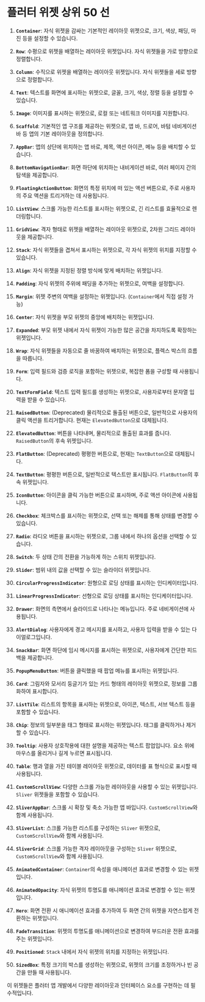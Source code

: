 # 플러터 위젯 상위 50 선

1. **`Container`**: 자식 위젯을 감싸는 기본적인 레이아웃 위젯으로, 크기, 색상, 패딩, 마진 등을 설정할 수 있습니다.
 
2. **`Row`**: 수평으로 위젯을 배열하는 레이아웃 위젯입니다. 자식 위젯들을 가로 방향으로 정렬합니다.

3. **`Column`**: 수직으로 위젯을 배열하는 레이아웃 위젯입니다. 자식 위젯들을 세로 방향으로 정렬합니다.

4. **`Text`**: 텍스트를 화면에 표시하는 위젯으로, 글꼴, 크기, 색상, 정렬 등을 설정할 수 있습니다.

5. **`Image`**: 이미지를 표시하는 위젯으로, 로컬 또는 네트워크 이미지를 지원합니다.

6. **`Scaffold`**: 기본적인 앱 구조를 제공하는 위젯으로, 앱 바, 드로어, 바텀 네비게이션 바 등 앱의 기본 레이아웃을 정의합니다.

7. **`AppBar`**: 앱의 상단에 위치하는 앱 바로, 제목, 액션 아이콘, 메뉴 등을 배치할 수 있습니다.

8. **`BottomNavigationBar`**: 화면 하단에 위치하는 내비게이션 바로, 여러 페이지 간의 탐색을 제공합니다.

9. **`FloatingActionButton`**: 화면의 특정 위치에 떠 있는 액션 버튼으로, 주로 사용자의 주요 액션을 트리거하는 데 사용됩니다.

10. **`ListView`**: 스크롤 가능한 리스트를 표시하는 위젯으로, 긴 리스트를 효율적으로 렌더링합니다.

11. **`GridView`**: 격자 형태로 위젯을 배열하는 레이아웃 위젯으로, 2차원 그리드 레이아웃을 제공합니다.

12. **`Stack`**: 자식 위젯들을 겹쳐서 표시하는 위젯으로, 각 자식 위젯의 위치를 지정할 수 있습니다.

13. **`Align`**: 자식 위젯을 지정된 정렬 방식에 맞게 배치하는 위젯입니다.

14. **`Padding`**: 자식 위젯의 주위에 패딩을 추가하는 위젯으로, 여백을 설정합니다.

15. **`Margin`**: 위젯 주변의 여백을 설정하는 위젯입니다. (`Container`에서 직접 설정 가능)

16. **`Center`**: 자식 위젯을 부모 위젯의 중앙에 배치하는 위젯입니다.

17. **`Expanded`**: 부모 위젯 내에서 자식 위젯이 가능한 많은 공간을 차지하도록 확장하는 위젯입니다.

18. **`Wrap`**: 자식 위젯들을 자동으로 줄 바꿈하여 배치하는 위젯으로, 플렉스 박스의 흐름을 따릅니다.

19. **`Form`**: 입력 필드와 검증 로직을 포함하는 위젯으로, 복잡한 폼을 구성할 때 사용됩니다.

20. **`TextFormField`**: 텍스트 입력 필드를 생성하는 위젯으로, 사용자로부터 문자열 입력을 받을 수 있습니다.

21. **`RaisedButton`**: (Deprecated) 물리적으로 돌출된 버튼으로, 일반적으로 사용자의 클릭 액션을 트리거합니다. 현재는 `ElevatedButton`으로 대체됩니다.

22. **`ElevatedButton`**: 버튼을 나타내며, 물리적으로 돌출된 효과를 줍니다. `RaisedButton`의 후속 위젯입니다.

23. **`FlatButton`**: (Deprecated) 평평한 버튼으로, 현재는 `TextButton`으로 대체됩니다.

24. **`TextButton`**: 평평한 버튼으로, 일반적으로 텍스트만 표시됩니다. `FlatButton`의 후속 위젯입니다.

25. **`IconButton`**: 아이콘을 클릭 가능한 버튼으로 표시하며, 주로 액션 아이콘에 사용됩니다.

26. **`Checkbox`**: 체크박스를 표시하는 위젯으로, 선택 또는 해제를 통해 상태를 변경할 수 있습니다.

27. **`Radio`**: 라디오 버튼을 표시하는 위젯으로, 그룹 내에서 하나의 옵션을 선택할 수 있습니다.

28. **`Switch`**: 두 상태 간의 전환을 가능하게 하는 스위치 위젯입니다.

29. **`Slider`**: 범위 내의 값을 선택할 수 있는 슬라이더 위젯입니다.

30. **`CircularProgressIndicator`**: 원형으로 로딩 상태를 표시하는 인디케이터입니다.

31. **`LinearProgressIndicator`**: 선형으로 로딩 상태를 표시하는 인디케이터입니다.

32. **`Drawer`**: 화면의 측면에서 슬라이드로 나타나는 메뉴입니다. 주로 네비게이션에 사용됩니다.

33. **`AlertDialog`**: 사용자에게 경고 메시지를 표시하고, 사용자 입력을 받을 수 있는 다이얼로그입니다.

34. **`SnackBar`**: 화면 하단에 임시 메시지를 표시하는 위젯으로, 사용자에게 간단한 피드백을 제공합니다.

35. **`PopupMenuButton`**: 버튼을 클릭했을 때 팝업 메뉴를 표시하는 위젯입니다.

36. **`Card`**: 그림자와 모서리 둥글기가 있는 카드 형태의 레이아웃 위젯으로, 정보를 그룹화하여 표시합니다.

37. **`ListTile`**: 리스트의 항목을 표시하는 위젯으로, 아이콘, 텍스트, 서브 텍스트 등을 포함할 수 있습니다.

38. **`Chip`**: 정보의 일부분을 태그 형태로 표시하는 위젯입니다. 태그를 클릭하거나 제거할 수 있습니다.

39. **`Tooltip`**: 사용자 상호작용에 대한 설명을 제공하는 텍스트 팝업입니다. 요소 위에 마우스를 올리거나 길게 누르면 표시됩니다.

40. **`Table`**: 행과 열을 가진 테이블 레이아웃 위젯으로, 데이터를 표 형식으로 표시할 때 사용됩니다.

41. **`CustomScrollView`**: 다양한 스크롤 가능한 레이아웃을 사용할 수 있는 위젯입니다. `Sliver` 위젯들을 포함할 수 있습니다.

42. **`SliverAppBar`**: 스크롤 시 확장 및 축소 가능한 앱 바입니다. `CustomScrollView`와 함께 사용됩니다.

43. **`SliverList`**: 스크롤 가능한 리스트를 구성하는 `Sliver` 위젯으로, `CustomScrollView`와 함께 사용됩니다.

44. **`SliverGrid`**: 스크롤 가능한 격자 레이아웃을 구성하는 `Sliver` 위젯으로, `CustomScrollView`와 함께 사용됩니다.

45. **`AnimatedContainer`**: `Container`의 속성을 애니메이션 효과로 변경할 수 있는 위젯입니다.

46. **`AnimatedOpacity`**: 자식 위젯의 투명도를 애니메이션 효과로 변경할 수 있는 위젯입니다.

47. **`Hero`**: 화면 전환 시 애니메이션 효과를 추가하여 두 화면 간의 위젯을 자연스럽게 전환하는 위젯입니다.

48. **`FadeTransition`**: 위젯의 투명도를 애니메이션으로 변경하여 부드러운 전환 효과를 주는 위젯입니다.

49. **`Positioned`**: `Stack` 내에서 자식 위젯의 위치를 지정하는 위젯입니다.

50. **`SizedBox`**: 특정 크기의 박스를 생성하는 위젯으로, 위젯의 크기를 조정하거나 빈 공간을 만들 때 사용됩니다.

이 위젯들은 플러터 앱 개발에서 다양한 레이아웃과 인터페이스 요소를 구현하는 데 필수적입니다.
